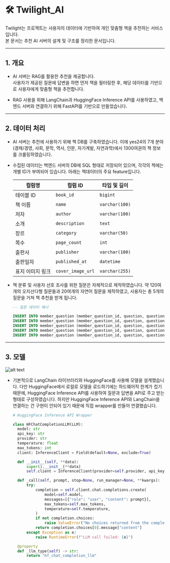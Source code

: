 # 🛠 Twilight_AI
Twilight는 프로젝트는 사용자의 데이터에 기반하여 개인 맞춤형 책을 추천하는 서비스입니다.  
본 문서는 추천 AI 서버의 설계 및 구조를 정리한 문서입니다.

---

## 1. 개요

- AI 서버는 RAG를 활용한 추천을 제공합니다.  
  사용자가 제공된 질문에 답변을 하면 먼저 책을 필터링한 후, 해당 데이터를 기반으로 사용자에게 맞춤형 책을 추천합니다.

- RAG 사용을 위해 LangChain과 HuggingFace Inference API를 사용하였고, 백엔드 서버와 연결하기 위해 FastAPI를 기반으로 만들었습니다.

---

## 2. 데이터 처리

- AI 서버는 추천에 사용하기 위해 책 DB를 구축하였습니다. 이에 yes24의 7개 분야(경제/경영, 사회, 문학, 역사, 인문, 자기계발, 자연과학)에서 1300여권의 책 정보를 크롤링하였습니다.

- 수집된 데이터는 백엔드 서버의 DB에 SQL 형태로 저장되어 있으며, 각각의 책에는 개별 ID가 부여되어 있습니다. 아래는 책데이터의 주요 feature입니다.

    | 컬럼명       | 컬럼 ID             | 타입 및 길이        |
    | --------- | ----------------- | -------------- |
    | 테이블 ID    | `book_id`         | `bigint`       |
    | 책 이름      | `name`            | `varchar(100)` |
    | 저자        | `author`          | `varchar(100)` |
    | 소개       | `description`    | `text` |
    | 장르        | `category`        | `varchar(50)`  |
    | 쪽수        | `page_count`      | `int`          |
    | 출판사       | `publisher`       | `varchar(100)` |
    | 출판일자      | `published_at`    | `datetime`     |
    | 표지 이미지 링크 | `cover_image_url` | `varchar(255)` |


- 책 분류 및 사용자 선호 조사를 위한 질문은 자체적으로 제작하였습니다. 약 120여개의 오지선다형 질문들과 20여개의 자연어 질문을 제작하였고, 사용자는 총 5개의 질문을 거쳐 책 추천을 받게 됩니다. 

  ```sql
  -- 질문 데이터 예시

  INSERT INTO member_question (member_question_id, question, question_type, tag_id) VALUES (123, '당신의 마음이 가장 오래 머무는 순간은?', 'EMOTION', (SELECT tag_id FROM tag WHERE name = '경제/경영'));
  INSERT INTO member_question (member_question_id, question, question_type, tag_id) VALUES (124, '실패를 ‘값진 기억’이라 부를 수 있는 순간은?', 'EMOTION', (SELECT tag_id FROM tag WHERE name = '경제/경영'));
  INSERT INTO member_question (member_question_id, question, question_type, tag_id) VALUES (125, '당신은 언제 ‘부(富)’에 대한 감각이 깨어나는 것을 느끼나요?', 'EMOTION', (SELECT tag_id FROM tag WHERE name = '경제/경영'));
  INSERT INTO member_question (member_question_id, question, question_type, tag_id) VALUES (126, '당신이 ‘이건 진짜 일이다’라고 느낀 순간은 언제였나요?', 'EMOTION', (SELECT tag_id FROM tag WHERE name = '경제/경영'));
  INSERT INTO member_question (member_question_id, question, question_type, tag_id) VALUES (127, '새로운 것을 만든다는 건 당신에게 어떤 모습인가요?', 'EMOTION', (SELECT tag_id FROM tag WHERE name = '경제/경영'));

  ``` 

---
## 3. 모델
  ![alt text](<제목을 입력해주세요_-002.jpg>)

- 기본적으로 LangChain 라이브러리와 HuggingFace를 사용해 모델을 설계했습니다. 다만 HuggingFace에서 로컬로 모델을 로드하기에는 하드웨어적 한계가 컸기 때문에, HuggingFace Inference API를 사용하여 질문과 답변을 API로 주고 받는 형태로 구성하였습니다. 하지만 HuggingFace Inference API와 LangChain을 연결하는 건 구현이 안되어 있기 때문에 직접 wrapper를 만들어 연결했습니다.

  ```py
  # HuggingFace Inference API Wrapper

  class HFChatCompletionLLM(LLM):
    model: str
    api_key: str
    provider: str
    temperature: float
    max_tokens: int
    client: InferenceClient = Field(default=None, exclude=True)

    def __init__(self, **data):
        super().__init__(**data)
        self.client = InferenceClient(provider=self.provider, api_key=self.api_key)

    def _call(self, prompt, stop=None, run_manager=None, **kwargs):
        try:
            completion = self.client.chat.completions.create(
                model=self.model,
                messages=[{"role": "user", "content": prompt}],
                max_tokens=self.max_tokens,
                temperature=self.temperature,
            )
            if not completion.choices:
                raise ValueError("No choices returned from the completion API")
            return completion.choices[0].message["content"]
        except Exception as e:
            raise RuntimeError(f"LLM call failed: {e}")

    @property
    def _llm_type(self) -> str:
        return "hf_chat_completion_llm"
  
  ```